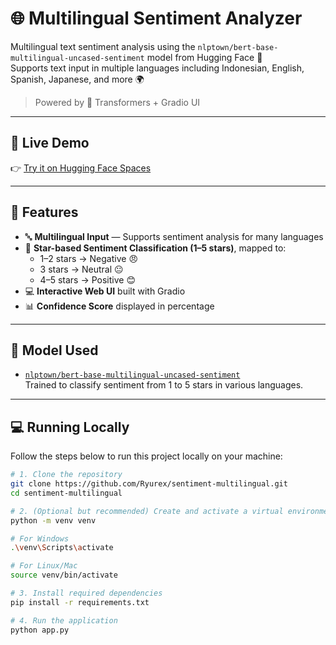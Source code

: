 # 🌐 Multilingual Sentiment Analyzer

Multilingual text sentiment analysis using the `nlptown/bert-base-multilingual-uncased-sentiment` model from Hugging Face 🤗  
Supports text input in multiple languages including Indonesian, English, Spanish, Japanese, and more 🌍

> Powered by 🤗 Transformers + Gradio UI

---

## 🚀 Live Demo  
👉 [Try it on Hugging Face Spaces](https://huggingface.co/spaces/RyurexAI/Sentiment-Analyzer-Multilingual-ID)

---

## 🎯 Features

- 🔤 **Multilingual Input** — Supports sentiment analysis for many languages
- 🧠 **Star-based Sentiment Classification (1–5 stars)**, mapped to:
  - 1–2 stars → Negative 😠  
  - 3 stars → Neutral 😐  
  - 4–5 stars → Positive 😊  
- 💻 **Interactive Web UI** built with Gradio
- 📊 **Confidence Score** displayed in percentage

---

## 🧠 Model Used

- [`nlptown/bert-base-multilingual-uncased-sentiment`](https://huggingface.co/nlptown/bert-base-multilingual-uncased-sentiment)  
  Trained to classify sentiment from 1 to 5 stars in various languages.

---

## 💻 Running Locally

Follow the steps below to run this project locally on your machine:

```bash
# 1. Clone the repository
git clone https://github.com/Ryurex/sentiment-multilingual.git
cd sentiment-multilingual

# 2. (Optional but recommended) Create and activate a virtual environment
python -m venv venv

# For Windows
.\venv\Scripts\activate

# For Linux/Mac
source venv/bin/activate

# 3. Install required dependencies
pip install -r requirements.txt

# 4. Run the application
python app.py
